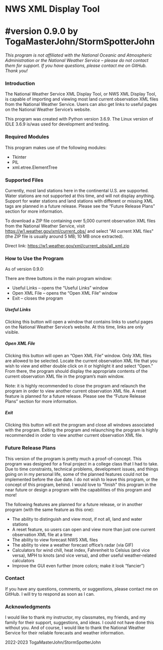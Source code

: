 # NWS XML Display Tool
# #version 0.9.0 by TogaMasterJohn/StormSpotterJohn

*This program is not affiliated with the National Oceanic and Atmospheric Administration or the National Weather Service – please do not contact them for support. If you have questions, please contact me on GitHub. Thank you!*


### Introduction
The National Weather Service XML Display Tool, or NWS XML Display Tool, is capable of importing and viewing most land current observation XML files from the National Weather Service. Users can also get links to useful pages on the National Weather Service’s website.

This program was created with Python version 3.6.9. The Linux version of IDLE 3.6.9 is/was used for development and testing.


### Required Modules
This program makes use of the following modules:
- Tkinter
- PIL
- xml.etree.ElementTree


### Supported Files
Currently, most land stations here in the continental U.S. are supported. Water stations are not supported at this time, and will not display anything. Support for water stations and land stations with different or missing XML tags are planned in a future release. Please see the “Future Release Plans” section for more information.

To download a ZIP file containing over 5,000 current observation XML files from the National Weather Service, visit https://w1.weather.gov/xml/current_obs/ and select "All current XML files" (the ZIP file is usually around 5 MB; 10 MB once extracted).

Direct link: https://w1.weather.gov/xml/current_obs/all_xml.zip


### How to Use the Program

As of version 0.9.0:

There are three buttons in the main program window:

- Useful Links – opens the “Useful Links” window
- Open XML File – opens the “Open XML File” window 
- Exit – closes the program

##### Useful Links
Clicking this button will open a window that contains links to useful pages on the National Weather Service’s website. At this time, links are only visible.

##### Open XML File
Clicking this button will open an “Open XML File” window. Only XML files are allowed to be selected. Locate the current observation XML file that you wish to view and either double click on it or highlight it and select “Open.” From there, the program should display the appropriate contents of the current observation XML file in the program’s main window.

Note: it is highly recommended to close the program and relaunch the program in order to view another current observation XML file. A reset feature is planned for a future release. Please see the “Future Release Plans” section for more information.

##### Exit
Clicking this button will exit the program and close all windows associated with the program. Exiting the program and relaunching the program is highly recommended in order to view another current observation XML file.


### Future Release Plans
This version of the program is pretty much a proof-of-concept. This program was designed for a final project in a college class that I had to take. Due to time constraints, technical problems, development issues, and things going on in my personal life, some of the planned features could not be implemented before the due date. I do not wish to leave this program, or the concept of this program, behind. I would love to "finish" this program in the near future or design a program with the capabilities of this program and more!

The following features are planned for a future release, or in another program (with the same feature as this one):

- The ability to distinguish and view most, if not all, land and water stations
- A reset feature, so users can open and view more than just one current observation XML file at a time
- The ability to view forecast NWS XML files
- The ability to view a weather forecast office’s radar (via GIF)
- Calculators for wind chill, heat index, Fahrenheit to Celsius (and vice versa), MPH to knots (and vice versa), and other useful weather-related calculators
- Improve the GUI even further (more colors; make it look “fancier”)


### Contact
If you have any questions, comments, or suggestions, please contact me on GitHub. I will try to respond as soon as I can.


### Acknowledgments
I would like to thank my instructor, my classmates, my friends, and my family for their support, suggestions, and ideas. I could not have done this without you. And of course, I would like to thank the National Weather Service for their reliable forecasts and weather information.

2022-2023 TogaMasterJohn/StormSpotterJohn
